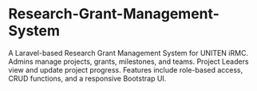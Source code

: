 # Research-Grant-Management-System
A Laravel-based Research Grant Management System for UNITEN iRMC. Admins manage projects, grants, milestones, and teams. Project Leaders view and update project progress. Features include role-based access, CRUD functions, and a responsive Bootstrap UI.
